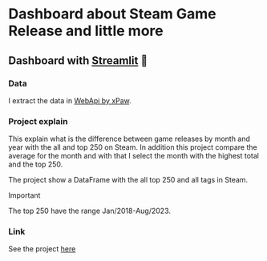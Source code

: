 # Dashboard about Steam Game Release and little more

## Dashboard with [Streamlit](https://share.streamlit.io/) 💖

### Data

I extract the data in [WebApi by xPaw](https://steamapi.xpaw.me/).

### Project explain

This explain what is the difference between game releases by month and year with the all and top 250 on Steam.
In addition this project compare the average for the month and with that I select the month with the highest total and the top 250.

The project show a DataFrame with the all top 250 and all tags in Steam.

> [!IMPORTANT]
> The top 250 have the range Jan/2018-Aug/2023.

### Link

See the project [here](https://steamdashboard.streamlit.app/)
